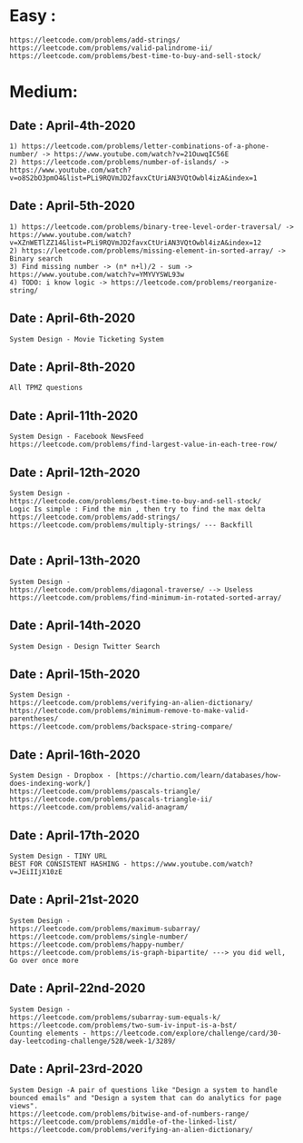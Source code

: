 # Easy :
```
https://leetcode.com/problems/add-strings/
https://leetcode.com/problems/valid-palindrome-ii/
https://leetcode.com/problems/best-time-to-buy-and-sell-stock/
```

# Medium:

## Date : April-4th-2020 </dt>
```
1) https://leetcode.com/problems/letter-combinations-of-a-phone-number/ -> https://www.youtube.com/watch?v=21OuwqIC56E
2) https://leetcode.com/problems/number-of-islands/ -> https://www.youtube.com/watch?v=o8S2bO3pmO4&list=PLi9RQVmJD2favxCtUriAN3VQtOwbl4izA&index=1
```

## Date : April-5th-2020
```
1) https://leetcode.com/problems/binary-tree-level-order-traversal/ -> https://www.youtube.com/watch?v=XZnWETlZZ14&list=PLi9RQVmJD2favxCtUriAN3VQtOwbl4izA&index=12
2) https://leetcode.com/problems/missing-element-in-sorted-array/ -> Binary search
3) Find missing number -> (n* n+l)/2 - sum -> https://www.youtube.com/watch?v=YMYVYSWL93w
4) TODO: i know logic -> https://leetcode.com/problems/reorganize-string/ 
```

## Date : April-6th-2020
```
System Design - Movie Ticketing System
```

## Date : April-8th-2020
```
All TPMZ questions
```

## Date : April-11th-2020
```
System Design - Facebook NewsFeed
https://leetcode.com/problems/find-largest-value-in-each-tree-row/
```

## Date : April-12th-2020
```
System Design - 
https://leetcode.com/problems/best-time-to-buy-and-sell-stock/
Logic Is simple : Find the min , then try to find the max delta
https://leetcode.com/problems/add-strings/
https://leetcode.com/problems/multiply-strings/ --- Backfill


```
## Date : April-13th-2020
```
System Design - 
https://leetcode.com/problems/diagonal-traverse/ --> Useless
https://leetcode.com/problems/find-minimum-in-rotated-sorted-array/
```
## Date : April-14th-2020
```
System Design - Design Twitter Search
```
## Date : April-15th-2020
```
System Design - 
https://leetcode.com/problems/verifying-an-alien-dictionary/
https://leetcode.com/problems/minimum-remove-to-make-valid-parentheses/
https://leetcode.com/problems/backspace-string-compare/
```
## Date : April-16th-2020
```
System Design - Dropbox - [https://chartio.com/learn/databases/how-does-indexing-work/]
https://leetcode.com/problems/pascals-triangle/
https://leetcode.com/problems/pascals-triangle-ii/
https://leetcode.com/problems/valid-anagram/
```
## Date : April-17th-2020
```
System Design - TINY URL
BEST FOR CONSISTENT HASHING - https://www.youtube.com/watch?v=JEiIIjX10zE
```
## Date : April-21st-2020
```
System Design -
https://leetcode.com/problems/maximum-subarray/
https://leetcode.com/problems/single-number/
https://leetcode.com/problems/happy-number/
https://leetcode.com/problems/is-graph-bipartite/ ---> you did well, Go over once more

```
## Date : April-22nd-2020
```
System Design -
https://leetcode.com/problems/subarray-sum-equals-k/
https://leetcode.com/problems/two-sum-iv-input-is-a-bst/
Counting elements - https://leetcode.com/explore/challenge/card/30-day-leetcoding-challenge/528/week-1/3289/
```
## Date : April-23rd-2020
```
System Design -A pair of questions like "Design a system to handle bounced emails" and "Design a system that can do analytics for page views".
https://leetcode.com/problems/bitwise-and-of-numbers-range/
https://leetcode.com/problems/middle-of-the-linked-list/
https://leetcode.com/problems/verifying-an-alien-dictionary/

```







